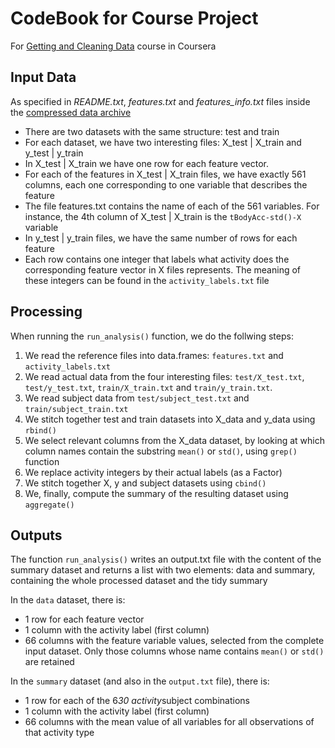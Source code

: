 # CodeBook for Course Project
For [Getting and Cleaning Data](https://class.coursera.org/getdata-010) course in Coursera

## Input Data
As specified in *README.txt*, *features.txt* and *features_info.txt* files inside the [compressed data archive](https://d396qusza40orc.cloudfront.net/getdata%2Fprojectfiles%2FUCI%20HAR%20Dataset.zip)

- There are two datasets with the same structure: test and train
- For each dataset, we have two interesting files: X_test | X_train and y_test | y_train
- In X_test | X_train we have one row for each feature vector.
- For each of the features in X_test | X_train files, we have exactly 561 columns, each one corresponding to one variable that describes the feature
- The file features.txt contains the name of each of the 561 variables. For instance, the 4th column of X_test | X_train is the `tBodyAcc-std()-X` variable
- In y_test | y_train files, we have the same number of rows for each feature
- Each row contains one integer that labels what activity does the corresponding feature vector in X files represents. The meaning of these integers can be found in the `activity_labels.txt` file

## Processing

When running the `run_analysis()` function, we do the follwing steps:

1. We read the reference files into data.frames: `features.txt` and `activity_labels.txt`
2. We read actual data from the four interesting files: `test/X_test.txt`, `test/y_test.txt`, `train/X_train.txt` and `train/y_train.txt`.
3. We read subject data from `test/subject_test.txt` and `train/subject_train.txt`
4. We stitch together test and train datasets into X_data and y_data using `rbind()`
5. We select relevant columns from the X_data dataset, by looking at which column names contain the substring `mean()` or `std()`, using `grep()` function
6. We replace activity integers by their actual labels (as a Factor)
7. We stitch together X, y and subject datasets using `cbind()`
8. We, finally, compute the summary of the resulting dataset using `aggregate()`

## Outputs

The function `run_analysis()` writes an output.txt file with the content of the summary dataset and returns a list with two elements: data and summary, containing the whole processed dataset and the tidy summary

In the `data` dataset, there is:
- 1 row for each feature vector
- 1 column with the activity label (first column)
- 66 columns with the feature variable values, selected from the complete input dataset. Only those columns whose name contains `mean()` or `std()` are retained

In the `summary` dataset (and also in the `output.txt` file), there is:
- 1 row for each of the 6*30 activity*subject combinations 
- 1 column with the activity label (first column)
- 66 columns with the mean value of all variables for all observations of that activity type

